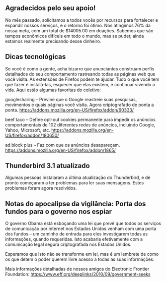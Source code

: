## Agradecidos pelo seu apoio!

No mês passado, solicitamos a todos vocês por recursos para fortalecer e expandir nossos serviços, e o retorno foi ótimo. Nós atingimos 76% da nossa meta, com um total de $14005.00 em doações. Sabemos que são tempos econômicos difíceis em todo o mundo, mas se puder, ainda estamos realmente precisando desse dinheiro.

## Dicas tecnológicas

Se você é como a gente, acha bizarro que anunciantes construam perfis detalhados do seu comportamento rastreando todas as páginas web que você visita. As extensões de Firefox podem te ajudar. Tudo o que você tem que fazer é instalá-las, esquecer que elas existem, e continuar vivendo a vida. Aqui estão algumas favoritas do coletivo:

googlesharing – Previne que o Google reastreie suas pesquisas, movimentos e quais páginas você visita. Agora criptografado de ponta a ponta.
https://addons.mozilla.org/en-US/firefox/addon/60333/

beef taco – Define opt-out cookies permanente para impedir os anúncios comportamentais de 102 diferentes redes de anúncios, incluindo Google, Yahoo, Microsoft, etc.
https://addons.mozilla.org/en-US/firefox/addon/180650/

ad block plus – Faz com que os anúncios desapareçam. https://addons.mozilla.org/en-US/firefox/addon/1865/


## Thunderbird 3.1 atualizado

Algumas pessoas instalaram a última atualização do Thunderbird, e de pronto começaram a ter problemas para ler suas mensagens. Estes problemas foram agora resolvidos.


## Notas do apocalipse da vigilância: Porta dos fundos para o governo nos espiar

O governo Obama está esboçando uma lei que prevê que todos os serviços de comunicação por internet nos Estados Unidos venham com uma porta dos fundos – um caminho de entrada para eles investigarem todas as informações, quando requeridas. Isto acabaria efetivamente com a comunicação legal segura criptografada nos Estados Unidos.

Esperamos que isto não se transforme em lei, mas é um lembrete de como os que detem o poder querem livre acesso a todas as suas informações.

Mais informações detalhadas de nossos amigos do Electronic Frontier Foundation: https://www.eff.org/deeplinks/2010/09/government-seeks
